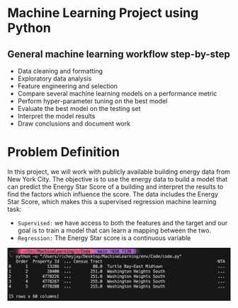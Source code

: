 # Machine Learning Project using Python 

## General machine learning workflow step-by-step
   - Data cleaning and formatting
   - Exploratory data analysis
   - Feature engineering and selection
   - Compare several machine learning models on a performance metric
   - Perform hyper-parameter tuning on the best model
   - Evaluate the best model on the testing set
   - Interpret the model results
   - Draw conclusions and document work

# Problem Definition
   In this project, we will work with publicly available building energy data from New York City.
   The objective is to use the energy data to build a model that can predict the Energy Star Score of a building and interpret the results to find the factors which influence the score.
   The data includes the Energy Star Score, which makes this a supervised regression machine learning task:
   - `Supervised:` we have access to both the features and the target and our goal is to train a model that can learn a mapping between the two.
   - `Regression:` The Energy Star score is a continuous variable

![Top of our Data](env/TerminalOutput/DataHead.png)



